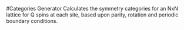 #Categories Generator
Calculates the symmetry categories for an NxN lattice for Q spins at each site, based upon parity, rotation and periodic boundary conditions.
